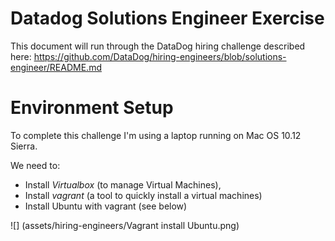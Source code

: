 # Datadog Solutions Engineer Exercise
This document will run through the DataDog hiring challenge described here:
https://github.com/DataDog/hiring-engineers/blob/solutions-engineer/README.md

# Environment Setup

To complete this challenge I'm using a laptop running on Mac OS 10.12 Sierra.

We need to:
- Install *Virtualbox* (to manage Virtual Machines),
- Install *vagrant* (a tool to quickly install a virtual machines)
- Install Ubuntu with vagrant (see below)

![] (assets/hiring-engineers/Vagrant install Ubuntu.png)
